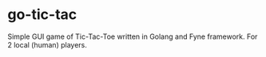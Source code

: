 # go-tic-tac
Simple GUI game of Tic-Tac-Toe written in Golang and Fyne framework. For 2 local (human) players.
